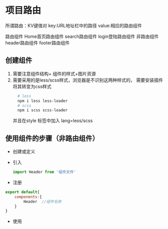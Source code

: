 # 项目路由
所谓路由：KV键值对
    key:URL地址栏中的路径
    value:相应的路由组件

路由组件
    Home首页路由组件
    search路由组件
    login登陆路由组件
非路由组件
    header路由组件
    footer路由组件

## 创建组件
1. 需要注意组件结构+ 组件的样式+图片资源
2. 需要采用的是less/scss样式，浏览器是不识别这两种样式的， 需要安装插件将其转变为css样式
    ```bash
      # less 
      npm i less less-loader
      # scss
      npm i scss scss-loader
    ```
   并且在style 标签中加入 lang=less/scss

## 使用组件的步骤（非路由组件）
- 创建或定义
- 引入

    ```js
    import Header from '组件文件'
    ```

- 注册

```js
export default{
    components:{
        Header  //组件名称
    }
}

```

- 使用
    

